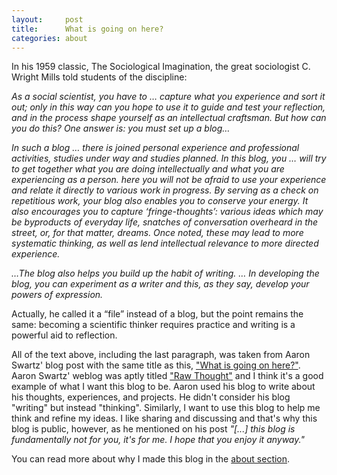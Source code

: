 ```yaml
---
layout:     post
title:      What is going on here?
categories: about
---
```


In his 1959 classic, The Sociological Imagination, the great sociologist C. Wright Mills told students of the discipline:

*As a social scientist, you have to … capture what you experience and sort it out; only in this way can you hope to use it to guide and test your reflection, and in the process shape yourself as an intellectual craftsman. But how can you do this? One answer is: you must set up a blog…*

*In such a blog … there is joined personal experience and professional activities, studies under way and studies planned. In this blog, you … will try to get together what you are doing intellectually and what you are experiencing as a person. here you will not be afraid to use your experience and relate it directly to various work in progress. By serving as a check on repetitious work, your blog also enables you to conserve your energy. It also encourages you to capture ‘fringe-thoughts’: various ideas which may be byproducts of everyday life, snatches of conversation overheard in the street, or, for that matter, dreams. Once noted, these may lead to more systematic thinking, as well as lend intellectual relevance to more directed experience.*

*…The blog also helps you build up the habit of writing. … In developing the blog, you can experiment as a writer and this, as they say, develop your powers of expression.*

Actually, he called it a “file” instead of a blog, but the point remains the same: becoming a scientific thinker requires practice and writing is a powerful aid to reflection.

All of the text above, including the last paragraph, was taken from Aaron Swartz' blog post with the same title as this, ["What is going on here?"](http://www.aaronsw.com/weblog/about). Aaron Swartz' weblog was aptly titled ["Raw Thought"](http://www.aaronsw.com/weblog/) and I think it's a good example of what I want this blog to be. Aaron used his blog to write about his thoughts, experiences, and projects. He didn't consider his blog  "writing" but instead "thinking". Similarly, I want to use this blog to help me think and refine my ideas. I like sharing and discussing and that's why this blog is public, however, as he mentioned on his post *"[...] this blog is fundamentally not for you, it's for me. I hope that you enjoy it anyway."*

You can read more about why I made this blog in the [about section](http://alejandro.pe/blog/about/).